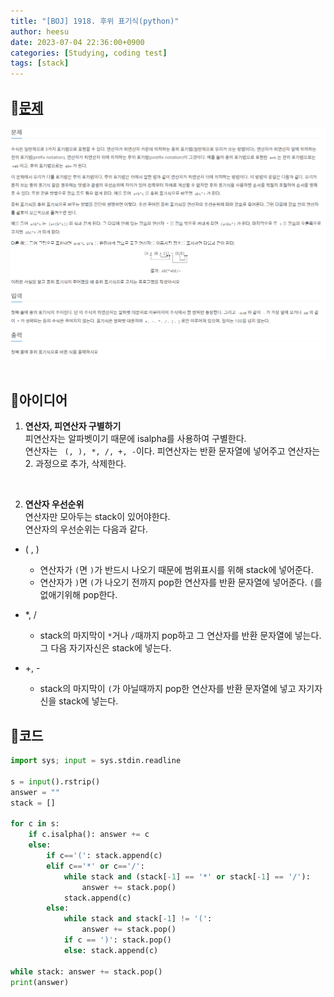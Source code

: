 ```yaml
---
title: "[BOJ] 1918. 후위 표기식(python)"
author: heesu
date: 2023-07-04 22:36:00+0900
categories: [Studying, coding test]
tags: [stack]
---
```

## 📌[문제](https://www.acmicpc.net/problem/1918)
![Alt text](https://raw.githubusercontent.com/skagmltn7/practice_coding_test/e80cf4a7045b11203748d71ae1970055055ac37f/BOJ/img/problem_1918.PNG)
<br><br>

## 💪아이디어<br>

1. **연산자, 피연산자 구별하기**<br>
피연산자는 알파벳이기 때문에 isalpha를 사용하여 구별한다.<br>
연산자는 ` (, ), *, /, +, -`이다.
피연산자는 반환 문자열에 넣어주고 연산자는 2. 과정으로 추가, 삭제한다.<br>
<br>

2. **연산자 우선순위**<br>
연산자만 모아두는 stack이 있어야한다.<br>연산자의 우선순위는 다음과 같다.<br>

- ( , ) <br>
    - 연산자가 `(`면 `)`가 반드시 나오기 때문에 범위표시를 위해 stack에 넣어준다.<br>
    - 연산자가 `)`면 `(`가 나오기 전까지 pop한 연산자를 반환 문자열에 넣어준다. `(`를 없애기위해 pop한다.<br>

- *, / <br>
    - stack의 마지막이 `*`거나 `/`때까지 pop하고 그 연산자를 반환 문자열에 넣는다. 그 다음 자기자신은 stack에 넣는다.<br> 

- +, - <br>
    - stack의 마지막이 `(`가 아닐때까지 pop한 연산자를 반환 문자열에 넣고 자기자신을 stack에 넣는다.<br>

## 🥂코드

```python
import sys; input = sys.stdin.readline

s = input().rstrip()
answer = ""
stack = []

for c in s:
    if c.isalpha(): answer += c
    else:
        if c=='(': stack.append(c)
        elif c=='*' or c=='/':
            while stack and (stack[-1] == '*' or stack[-1] == '/'):
                answer += stack.pop()
            stack.append(c)
        else:
            while stack and stack[-1] != '(':
                answer += stack.pop()
            if c == ')': stack.pop()
            else: stack.append(c)

while stack: answer += stack.pop()
print(answer)
```